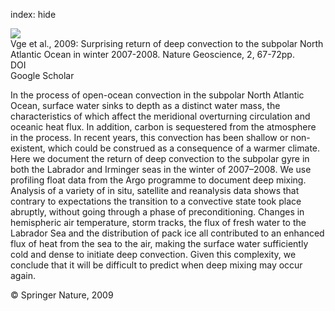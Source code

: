 index: hide

<div class="Citation">
    <div class="Citation-thumb CitationThumb-linked"  data-href="https://doi.org/10.1038/ngeo382">
      <img src="https://static.claimspace.cloud/climate-study-static/refs/thumbs/3/Vge_et_al_2009-thumb.png" />
    </div>

  <div class="Citation-body">
    <div class="Citation-text">Vge et al., 2009: Surprising return of deep convection to the subpolar North Atlantic Ocean in winter 2007-2008. <span class="Article-journal">Nature Geoscience, </span><span class="Article-volume">2, </span>67-72pp.</div>
    <div class="Citation-links">
      <div class="CitationLink" data-href="https://doi.org/10.1038/ngeo382">
        <div class="CitationLink-icon CitationLink-Doi"></div>
        <div class="CitationLink-text">DOI</div>
      </div>
      <div class="CitationLink" data-href="https://scholar.google.com/scholar?q=10.1038/ngeo382">
        <div class="CitationLink-icon CitationLink-Scholar"></div>
        <div class="CitationLink-text">Google Scholar</div>
      </div>
    </div>
  </div>
</div>

In the process of open-ocean convection in the subpolar North Atlantic Ocean, surface water sinks to depth as a distinct water mass, the characteristics of which affect the meridional overturning circulation and oceanic heat flux. In addition, carbon is sequestered from the atmosphere in the process. In recent years, this convection has been shallow or non-existent, which could be construed as a consequence of a warmer climate. Here we document the return of deep convection to the subpolar gyre in both the Labrador and Irminger seas in the winter of 2007–2008. We use profiling float data from the Argo programme to document deep mixing. Analysis of a variety of in situ, satellite and reanalysis data shows that contrary to expectations the transition to a convective state took place abruptly, without going through a phase of preconditioning. Changes in hemispheric air temperature, storm tracks, the flux of fresh water to the Labrador Sea and the distribution of pack ice all contributed to an enhanced flux of heat from the sea to the air, making the surface water sufficiently cold and dense to initiate deep convection. Given this complexity, we conclude that it will be difficult to predict when deep mixing may occur again.

<div class="Citation-copy">
&copy; Springer Nature, 2009
</div>